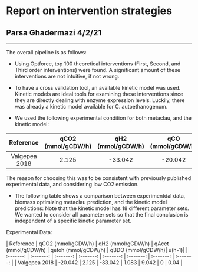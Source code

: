 # Report on intervention strategies
## Parsa Ghadermazi 4/2/21

-----
The overall pipeline is as follows:

* Using Optforce, top 100 theoretical interventions (First, Second, and Third order interventions) were found. A significant amount of these interventions are not intuitive, if not wrong.

* To have a cross validation tool, an available kinetic model was used. Kinetic models are
ideal tools for examining these interventions since they are directly dealing with enzyme expression levels. Luckily, there was already a kinetic model available for C. autoethanogenum.

* We used the following experimental condition for both metaclau, and the kinetic model:

| Reference  | qCO2 (mmol/gCDW/h) | qH2 (mmol/gCDW/h) |qCO (mmol/gCDW/h)|
| :---------: | :-----------------------------: | :----------: | :-----: |
| Valgepea 2018| 2.125 |	-33.042 | -20.042 |

The reason for choosing this was to be consistent with previously published experimental data, and considering low CO2 emission. 

* The following table shows a comparison between experimentdal data, biomass optimizing metaclau prediction, and the kinetic model predictions: Note that the kinetic model has 18 different parameter sets. We wanted to consider all parameter sets so that the final conclusion is independent of a specific kinetic parameter set. 

Experimental Data:


| Reference	| qCO2 (mmol/gCDW/h) | qH2 (mmol/gCDW/h) |  qAcet (mmol/gCDW/h)	| qetoh (mmol/gCDW/h) | qBDO (mmol/gCDW/h)| u(h-1)|
| :-------: | :-------: | :-------: | :-------: | :-------: | :-------: | :-------: | :-------: |
| Valgepea 2018 |	-20.042 |	2.125 |	-33.042 |	1.083 |	9.042	| 0 |	0.04 |
